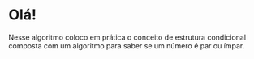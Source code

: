 # Olá!
Nesse algoritmo coloco em prática o conceito de estrutura condicional composta com um algoritmo para saber se um número é par ou ímpar.
